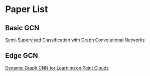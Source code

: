 # Paper List
## Basic GCN
[Semi-Supervised Classification with Graph Convolutional Networks](https://arxiv.org/abs/1609.02907)
## Edge GCN
[Dynamic Graph CNN for Learning on Point Clouds](https://arxiv.org/pdf/1801.07829.pdf)
